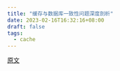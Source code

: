 ```yaml
---
title: "缓存与数据库一致性问题深度剖析"
date: 2023-02-16T16:32:16+08:00
draft: false
tags:
  - cache
---
```


[原文](https://www.cnblogs.com/rude3knife/p/13612870.html)

